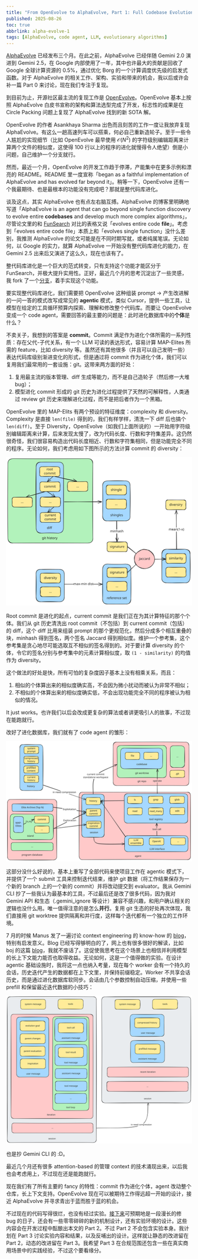 ```yaml
---
title: "From OpenEvolve to AlphaEvolve, Part 1: Full Codebase Evolution"
published: 2025-08-26
toc: true
abbrlink: alpha-evolve-1
tags: [AlphaEvolve, code agent, LLM, evolutionary algorithms]
---
```


[AlphaEvolve](https://deepmind.google/discover/blog/alphaevolve-a-gemini-powered-coding-agent-for-designing-advanced-algorithms/) 已经发布三个月。在此之前，AlphaEvolve 已经伴随 Gemini 2.0 演进到 Gemini 2.5，在 Google 内部使用了一年，其中也许最大的贡献是回收了 Google 全球计算资源的 0.5%，通过优化 Borg 的一个计算调度优先级的启发式函数。对于 AlphaEvolve 的相关工作、架构、实验和带来的机会，我以后或许会补一篇 Part 0 来讨论，现在我们专注于复现。

到目前为止，开源社区最主流的复现工作是 [OpenEvolve](https://github.com/codelion/openevolve)。OpenEvolve 基本上按照 AlphaEvolve 白皮书宣称的架构和算法选型完成了开发，标志性的成果是在 Circle Packing 问题上复现了 AlphaEvolve 找到的新 SOTA 解。

OpenEvolve 的作者 Asankhaya Sharma 出色而且刻苦的工作一度让我放弃复现 AlphaEvolve。有这么一趟高速列车可以搭乘，何必自己重新造轮子。至于一些令人尴尬的实现细节（比如 OpenEvolve 最早使用 $\mathcal{O}(N^2)$ 的字符级别编辑距离来计算两个文件的相似度，这使得 100 行以上的程序的进化就慢得令人绝望）倒是小问题，自己维护一个分支就行。

然而，最近一个月，OpenEvolve 的开发工作趋于停滞，产能集中在更多示例和漂亮的 README。README 里一度宣称「began as a faithful implementation of AlphaEvolve and has evolved far beyond it」。稍等一下，OpenEvolve 还有一个我最期待、也是最根本的功能没有完成吧？那就是整代码库进化。

谈及这点，其实 AlphaEvolve 也有点左右脑互搏。AlphaEvolve 的博客里明确地写道「AlphaEvolve is an agent that can go beyond single function discovery to evolve entire **codebases** and develop much more complex algorithms」，尽管论文里的和 [FunSearch](https://deepmind.google/discover/blog/funsearch-making-new-discoveries-in-mathematical-sciences-using-large-language-models/) 对比的表格又说「evolves entire code **file**」。考虑到「evolves entire code file」本质上和「evolves single function」没什么差别，我推测 AlphaEvolve 的论文可能是在不同时期写就，或者纯属笔误。无论如何，以 Google 的实力，就算 AlphaEvolve 一开始没有整代码库进化的能力，在 Gemini 2.5 出来后又演进了这么久，现在也该有了。

整代码库进化是一个巨大的范式转变，只有支持这个功能才能区分于 FunSearch，并极大提升实用性。正好，最近几个月的思考沉淀出了一些灵感，我 fork 了一个[分支](https://github.com/NeapolitanIcecream/openevolve/tree/Sol)，着手实现这个功能。

要实现整代码库进化，我们需要把 OpenEvolve 这种组装 prompt -> 产生改进解的一问一答的模式改写成常见的 **agentic** 模式，类似 Cursor，提供一些工具，让模型在给定的工具循环预算内探索、理解和修改整个代码库。而要让 OpenEvolve 变成一个 code agent，需要回答的最主要的问题是：此时进化数据库中的**个体**是什么？

不卖关子，我想到的答案是 **commit**。Commit 满足作为进化个体所需的一系列性质：存在父代-子代关系，有一个 LLM 可读的表达形式，容易计算 MAP-Elites 所需的 feature，比如 diversity 等。虽然还有其他很多（并且可以自己发明一些）表达代码库级别渐进变化的形式，但是通过将 commit 作为进化个体，我们可以复用我们最常用的一套设施：git。这带来两方面的好处：

1. 复用最主流的版本管理、diff 生成等能力，而不是自己造轮子（然后修一大堆 bug）；
2. 模型进化 commit 形成的 git 历史为进化过程提供了天然的可解释性，人类通过 review git 历史来理解进化过程，而不是把后者作为一个黑箱。

OpenEvolve 里的 MAP-Elits 有两个预设的特征维度：complexity 和 diversity。Complexity 是直接 `len(file)` 得到的，我们有样学样，清洗一下 diff 后也搞个 `len(diff)`。至于 Diversity，OpenEvolve（如我们上面所说的）一开始用字符级别编辑距离来计算，后来发现太慢了，改为代码长度、行数和字符集差异。这仍然很奇怪，我们很容易构造出代码长度相近、行数和字符集相同，但是功能完全不同的程序。无论如何，我们考虑用如下图所示的方法计算 commit 的 diversity：

![](./_images/alpha-evolve/openevolve-codebase-git.svg)

Root commit 是进化的起点，current commit 是我们正在为其计算特征的那个个体。我们从 git 历史清洗出 root commit（不包括）到 current commit（包括）的 diff，这个 diff 比用来组装 prompt 的那个更规范化，然后分成多个相互重叠的块，minhash 得到签名，两个签名 Jaccard 得到相似度。维护一个参考集，这个参考集是贪心地尽可能选取互不相似的签名得到的。对于要计算 diversity 的个体，令它的签名分别与参考集中的元素计算相似度，取 `(1 - similarity)` 的均值作为 diversity。

这个做法的好处是快，所有可怕的复杂度因子基本上没有相乘关系，而且：

1. 相似的个体算出来的相似度确实高，不会因为微小扰动而被认为非常不相似；
2. 不相似的个体算出来的相似度确实低，不会出现功能完全不同的程序被认为相似的情况。

It just works。也许我们以后会改成更复杂的算法或者讲更吸引人的故事，不过现在能跑就行。

改好了进化数据库，我们就有了 code agent 的雏形：

![](./_images/alpha-evolve/openevolve-codebase-agent.svg)

这部分没什么好说的，基本上重写了全部代码来使项目工作在 agentic 模式下，并提供了一个 submit 工具来控制迭代结束，维护 git 数据（将工作结果保存为一个新的 branch 上的一个新的 commit）并将改动提交到 evaluator。我从 Gemini CLI 抄了一些我认为最基本的工具，不过最后还是改了很多代码，因为我对 Gemini API 和生态（.gemini_ignore 等设计）兼容不感兴趣，和用户确认相关的逻辑也没什么用。唯一值得注意的是怎么**并行**。复用 git 生态的好处再次体现，我们直接用 git worktree 提供隔离和并行度，这样每个迭代都有一个独立的工作环境。

7 月的时候 Manus 发了一遍讨论 context engineering 的 know-how 的 [blog](https://manus.im/blog/Context-Engineering-for-AI-Agents-Lessons-from-Building-Manus)，特别有启发意义。Blog 已经写得够明白的了，网上也有很多很好的解读，比如 boj 的这篇 [blog](https://01.me/2025/07/context-engineering/)，我就不废话了。这促使我思考在这个场景上也相信并利用模型的长上下文能力能否也取得收益。无论如何，这是一个值得做的实验。在设计 agentic 基础设施时，我将这一点也纳入考量，现在每个 worker 会有一个持久的会话，历史迭代产生的数据都在上下文里，并保持前缀稳定。Worker 不共享会话历史，而是通过进化数据库软同步。会话由几个参数控制自动压缩，并使用一些 prefill 和保留最近迭代数据的小技巧：

![](./_images/alpha-evolve/openevolve-codebase-longcontext.svg)

也是抄 Gemini CLI 的 :D。

最近几个月还有很多 attention-based 的管理 context 的技术涌现出来，以后我也会考虑用上，不过现在还是能跑就行。

现在我们有了所有主要的 fancy 的特性：commit 作为进化个体，agent 改动整个仓库，长上下文支持。OpenEvolve 现在可以被期待工作得远超一开始的设计，接近 AlphaEvolve 并寻求青出于蓝而胜于蓝的机会。

不过现在的代码写得很烂，也没有经过实验。[接下来](https://github.com/NeapolitanIcecream/openevolve/tree/Merc)可预期地是一段漫长的修 bug 的日子，还会有一些零零碎碎的新的机制设计，还有实验环境的设计。这些内容会在开发过程中酝酿出本文的 Part 2。不过 Part 2 不会包含实验本身。我计划在 Part 3 讨论实验内容和结果，以及反哺出的设计。这样就让静态的改进留在 Part 2，动态的改进留在 Part 3。我希望 Part 3 在合规范围还包含一些在真实商用场景中的实践经验，不过这个要看缘分。
